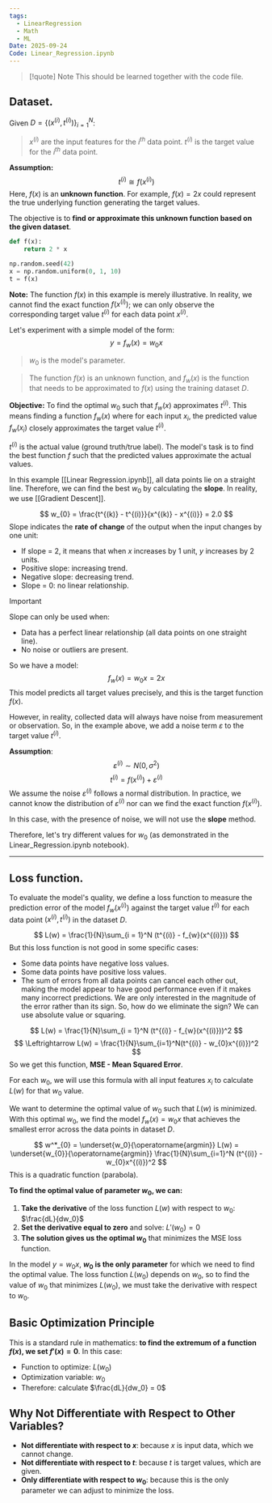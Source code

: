 ```yaml
---
tags:
  - LinearRegression
  - Math
  - ML
Date: 2025-09-24
Code: Linear_Regression.ipynb
---
```

>[!quote] Note
>This should be learned together with the code file.

## Dataset.

Given $D = \{(x^{(i)}, t^{(i)}) \}_{i=1}^N$:

> $x^{(i)}$ are the input features for the $i^{th}$ data point.
> $t^{(i)}$ is the target value for the $i^{th}$ data point.

**Assumption:**
$$t^{(i)} \cong f(x^{(i)})$$
Here, $f(x)$ is an **unknown function**. For example, $f(x) = 2x$ could represent the true underlying function generating the target values.

The objective is to **find or approximate this unknown function based on the given dataset**.

```python
def f(x):
    return 2 * x

np.random.seed(42)
x = np.random.uniform(0, 1, 10)
t = f(x)
```

**Note:** The function $f(x)$ in this example is merely illustrative. In reality, we cannot find the exact function $f(x^{(i)})$; we can only observe the corresponding target value $t^{(i)}$ for each data point $x^{(i)}$.

Let's experiment with a simple model of the form:
$$
y = f_{w}(x) = w_{0}x
$$
> $w_{0}$ is the model's parameter.

> The function $f(x)$ is an unknown function, and $f_{w}(x)$ is the function that needs to be approximated to $f(x)$ using the training dataset $D$.

**Objective:** To find the optimal $w_{0}$ such that $f_{w}(x)$ approximates $t^{(i)}$. This means finding a function $f_{w}(x)$ where for each input $x_{i}$, the predicted value $f_{w}(x_{i})$ closely approximates the target value $t^{(i)}$.

$t^{(i)}$ is the actual value (ground truth/true label). The model's task is to find the best function $f$ such that the predicted values approximate the actual values.

In this example [[Linear Regression.ipynb]], all data points lie on a straight line. Therefore, we can find the best $w_{0}$ by calculating the **slope**. In reality, we use [[Gradient Descent]].

$$
w_{0} = \frac{t^{(k)} - t^{(i)}}{x^{(k)} - x^{(i)}} = 2.0
$$
Slope indicates the **rate of change** of the output when the input changes by one unit:

-   If slope = 2, it means that when $x$ increases by 1 unit, $y$ increases by 2 units.
-   Positive slope: increasing trend.
-   Negative slope: decreasing trend.
-   Slope = 0: no linear relationship.

>[!important]
>Slope can only be used when:
>-   Data has a perfect linear relationship (all data points on one straight line).
>-   No noise or outliers are present.

So we have a model:
$$
f_{w}(x) = w_{0}x = 2x
$$
This model predicts all target values precisely, and this is the target function $f(x)$.

However, in reality, collected data will always have noise from measurement or observation. So, in the example above, we add a noise term $\varepsilon$ to the target value $t^{(i)}$.

**Assumption**:
$$
\varepsilon^{(i)} \sim N(0, \sigma^2)
$$
$$
t^{(i)} = f(x^{(i)}) + \varepsilon^{(i)}
$$
We assume the noise $\varepsilon^{(i)}$ follows a normal distribution. In practice, we cannot know the distribution of $\varepsilon^{(i)}$ nor can we find the exact function $f(x^{(i)})$.

In this case, with the presence of noise, we will not use the **slope** method.

Therefore, let's try different values for $w_{0}$ (as demonstrated in the Linear_Regression.ipynb notebook).

---
## Loss function.

To evaluate the model's quality, we define a loss function to measure the prediction error of the model $f_{w}(x^{(i)})$ against the target value $t^{(i)}$ for each data point $(x^{(i)}, t^{(i)})$ in the dataset $D$.

$$
L(w) = \frac{1}{N}\sum_{i = 1}^N (t^{(i)} - f_{w}(x^{(i)}))
$$
But this loss function is not good in some specific cases:
-   Some data points have negative loss values.
-   Some data points have positive loss values.
-   The sum of errors from all data points can cancel each other out, making the model appear to have good performance even if it makes many incorrect predictions.
We are only interested in the magnitude of the error rather than its sign. So, how do we eliminate the sign? We can use absolute value or squaring.

$$
L(w) = \frac{1}{N}\sum_{i = 1}^N (t^{(i)} - f_{w}(x^{(i)}))^2
$$
$$
\Leftrightarrow L(w) = \frac{1}{N}\sum_{i=1}^N(t^{(i)} - w_{0}x^{(i)})^2
$$
So we get this function, **MSE - Mean Squared Error**.

For each $w_{0}$, we will use this formula with all input features $x_{i}$ to calculate $L(w)$ for that $w_{0}$ value.

We want to determine the optimal value of $w_{0}$ such that $L(w)$ is minimized. With this optimal $w_{0}$, we find the model $f_{w}(x) = w_{0}x$ that achieves the smallest error across the data points in dataset $D$.

$$
w^*_{0} = \underset{w_0}{\operatorname{argmin}} L(w) = \underset{w_{0}}{\operatorname{argmin}} \frac{1}{N}\sum_{i=1}^N (t^{(i)} - w_{0}x^{(i)})^2
$$
This is a quadratic function (parabola).

**To find the optimal value of parameter $w_0$, we can:**

1.  **Take the derivative** of the loss function $L(w)$ with respect to $w_0$: $\frac{dL}{dw_0}$
2.  **Set the derivative equal to zero** and solve: $L'(w_0) = 0$
3.  **The solution gives us the optimal $w_0$** that minimizes the MSE loss function.

In the model $y = w_0x$, **$w_0$ is the only parameter** for which we need to find the optimal value. The loss function $L(w_0)$ depends on $w_0$, so to find the value of $w_0$ that minimizes $L(w_0)$, we must take the derivative with respect to $w_0$.

## Basic Optimization Principle

This is a standard rule in mathematics: **to find the extremum of a function $f(x)$, we set $f'(x) = 0$**. In this case:

-   Function to optimize: $L(w_0)$
-   Optimization variable: $w_0$
-   Therefore: calculate $\frac{dL}{dw_0} = 0$

## Why Not Differentiate with Respect to Other Variables?

-   **Not differentiate with respect to $x$**: because $x$ is input data, which we cannot change.
-   **Not differentiate with respect to $t$**: because $t$ is target values, which are given.
-   **Only differentiate with respect to $w_0$**: because this is the only parameter we can adjust to minimize the loss.

